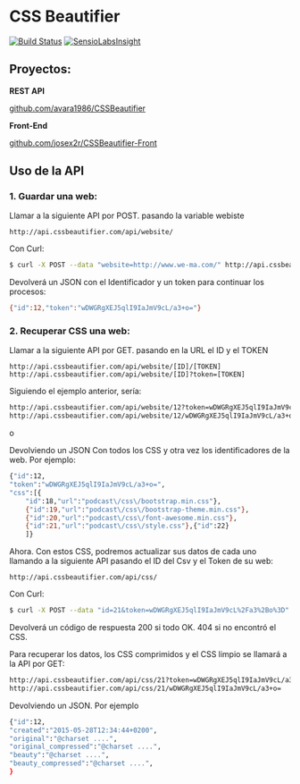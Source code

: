 # CSS Beautifier
[![Build Status](https://travis-ci.org/avara1986/CSSBeautifier.svg?branch=master)](https://travis-ci.org/avara1986/CSSBeautifier)
[![SensioLabsInsight](https://insight.sensiolabs.com/projects/2a59ada0-9b0f-4ebc-874b-5f756a852fc1/mini.png)](https://insight.sensiolabs.com/projects/2a59ada0-9b0f-4ebc-874b-5f756a852fc1)

## Proyectos:
**REST API**

[github.com/avara1986/CSSBeautifier](https://github.com/avara1986/CSSBeautifier)

**Front-End**

[github.com/josex2r/CSSBeautifier-Front](https://github.com/josex2r/CSSBeautifier-Front)

## Uso de la API

### 1. Guardar una web:
Llamar a la siguiente API por POST. pasando la variable webiste
```
http://api.cssbeautifier.com/api/website/
```
Con Curl:
```sh
$ curl -X POST --data "website=http://www.we-ma.com/" http://api.cssbeautifier.com/api/website/
```
Devolverá un JSON con el Identificador y un token para continuar los procesos:
```sh
{"id":12,"token":"wDWGRgXEJ5qlI9IaJmV9cL/a3+o="}
```
### 2. Recuperar CSS una web:
Llamar a la siguiente API por GET. pasando en la URL el ID y el TOKEN
```
http://api.cssbeautifier.com/api/website/[ID]/[TOKEN]
http://api.cssbeautifier.com/api/website/[ID]?token=[TOKEN]
```
Siguiendo el ejemplo anterior, sería:
```sh
http://api.cssbeautifier.com/api/website/12?token=wDWGRgXEJ5qlI9IaJmV9cL/a3+o=
http://api.cssbeautifier.com/api/website/12/wDWGRgXEJ5qlI9IaJmV9cL/a3+o=
```
o

Devolviendo un JSON Con todos los CSS y otra vez los identificadores de la web. Por ejemplo:
```sh
{"id":12,
"token":"wDWGRgXEJ5qlI9IaJmV9cL/a3+o=",
"css":[{
    "id":18,"url":"podcast\/css\/bootstrap.min.css"},
    {"id":19,"url":"podcast\/css\/bootstrap-theme.min.css"},
    {"id":20,"url":"podcast\/css\/font-awesome.min.css"},
    {"id":21,"url":"podcast\/css\/style.css"},{"id":22}
    ]}
```
Ahora. Con estos CSS, podremos actualizar sus datos de cada uno llamando a la siguiente API pasando el ID del Csv y el Token de su web:
```
http://api.cssbeautifier.com/api/css/
```
Con Curl:
```sh
$ curl -X POST --data "id=21&token=wDWGRgXEJ5qlI9IaJmV9cL%2Fa3%2Bo%3D" http://api.cssbeautifier.com/api/css/
```
Devolverá un código de respuesta 200 si todo OK. 404 si no encontró el CSS.

Para recuperar los datos, los CSS comprimidos y el CSS limpio se llamará a la API por GET:

```sh
http://api.cssbeautifier.com/api/css/21?token=wDWGRgXEJ5qlI9IaJmV9cL/a3+o=
http://api.cssbeautifier.com/api/css/21/wDWGRgXEJ5qlI9IaJmV9cL/a3+o=
```
Devolviendo un JSON. Por ejemplo

```sh
{"id":12,
"created":"2015-05-28T12:34:44+0200",
"original":"@charset ....",
"original_compressed":"@charset ....",
"beauty":"@charset ....",
"beauty_compressed":"@charset ....",
}
```